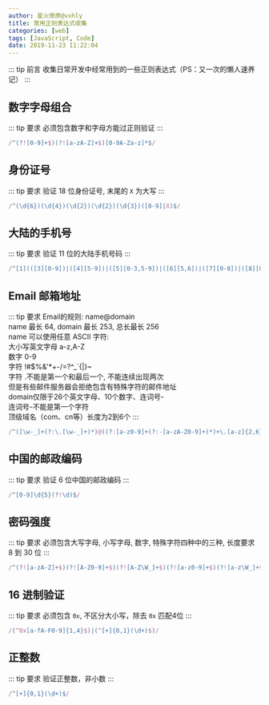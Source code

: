 ```yaml
---
author: 星火燎原@vxhly
title: 常用正则表达式收集
categories: [web]
tags: [JavaScript, Code]
date: 2019-11-23 11:22:04
---
```


::: tip 前言
收集日常开发中经常用到的一些正则表达式（PS：又一次的懒人速养记）
:::
<!-- more -->

## 数字字母组合

::: tip 要求
必须包含数字和字母方能过正则验证
:::

``` javascript
/^(?![0-9]+$)(?![a-zA-Z]+$)[0-9A-Za-z]*$/
```

## 身份证号

::: tip 要求
验证 18 位身份证号, 末尾的 `X` 为大写
:::

``` javascript
/^(\d{6})(\d{4})(\d{2})(\d{2})(\d{3})([0-9]|X)$/
```

## 大陆的手机号

::: tip 要求
验证 11 位的大陆手机号码
:::

``` javascript
/^[1](([3][0-9])|([4][5-9])|([5][0-3,5-9])|([6][5,6])|([7][0-8])|([8][0-9])|([9][1,8,9]))[0-9]{8}$/
```

## Email 邮箱地址

::: tip 要求
Email的规则: name@domain<br/>
name 最长 64, domain 最长 253, 总长最长 256<br/>
name 可以使用任意 ASCII 字符:<br/>
大小写英文字母 a-z,A-Z<br/>
数字 0-9<br/>
字符 !#$%&'*+-/=?^_`{|}~<br/>
字符 .不能是第一个和最后一个, 不能连续出现两次<br/>
但是有些邮件服务器会拒绝包含有特殊字符的邮件地址<br/>
domain仅限于26个英文字母、10个数字、连词号-<br/>
连词号-不能是第一个字符<br/>
顶级域名（com、cn等）长度为2到6个
:::

``` javascript
/^([\w-_]+(?:\.[\w-_]+)*)@((?:[a-z0-9]+(?:-[a-zA-Z0-9]+)*)+\.[a-z]{2,6})$/i
```

## 中国的邮政编码

::: tip 要求
验证 6 位中国的邮政编码
:::

``` javascript
/^[0-9]\d{5}(?!\d)$/
```

## 密码强度

::: tip 要求
必须包含大写字母, 小写字母, 数字, 特殊字符四种中的三种, 长度要求 8 到 30 位
:::

``` javascript
/^(?![a-zA-Z]+$)(?![A-Z0-9]+$)(?![A-Z\W_]+$)(?![a-z0-9]+$)(?![a-z\W_]+$)(?![0-9\W_]+$)[a-zA-Z0-9\W_]{8,30}$/
```

## 16 进制验证

::: tip 要求
必须包含 `0x`, 不区分大小写，除去 `0x` 匹配4位
:::

``` javascript
/(^0x[a-fA-F0-9]{1,4}$)|(^[+]{0,1}(\d+)$)/
```

## 正整数

::: tip 要求
验证正整数，非小数
:::

``` javascript
/^[+]{0,1}(\d+)$/
```

